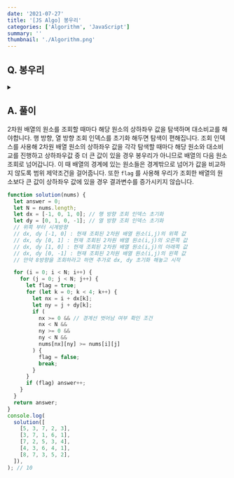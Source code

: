 ```yaml
---
date: '2021-07-27'
title: '[JS Algo] 봉우리'
categories: ['Algorithm', 'JavaScript']
summary: ''
thumbnail: './Algorithm.png'
---
```


## Q. 봉우리

<details>
<summary></summary>
<div markdown="1">
N * N 2차원 배열에서 특정 원소가 원소의 상하좌우 원소의 값 보다 큰 값일 경우 봉우리가 됩니다. 배열에서 봉우리에 해당하는 원소는 몇 개인지를 반환해야 합니다.
</div>
</details>

## A. 풀이

2차원 배열의 원소를 조회할 때마다 해당 원소의 상하좌우 값을 탐색하며 대소비교를 해야합니다. 행 방향, 열 방향 조회 인덱스를 초기화 해두면 탐색이 편해집니다. 조회 인덱스를 사용해 2차원 배열 원소의 상하좌우 값을 각각 탐색할 때마다 해당 원소와 대소비교를 진행하고 상하좌우값 중 더 큰 값이 있을 경우 봉우리가 아니므로 배열의 다음 원소 조회로 넘어갑니다. 이 때 배열의 경계에 있는 원소들은 경계밖으로 넘어가 값을 비교하지 않도록 범위 제약조건을 걸어줍니다. 또한 `flag` 를 사용해 우리가 조회한 배열의 원소보다 큰 값이 상하좌우 값에 있을 경우 결과변수를 증가시키지 않습니다.

```javascript
function solution(nums) {
  let answer = 0;
  let N = nums.length;
  let dx = [-1, 0, 1, 0]; // 행 방향 조회 인덱스 초기화
  let dy = [0, 1, 0, -1]; // 열 방향 조회 인덱스 초기화
  // 위쪽 부터 시계방향
  // dx, dy [-1, 0] : 현재 조회된 2차원 배열 원소(i,j)의 위쪽 값
  // dx, dy [0, 1] : 현재 조회된 2차원 배열 원소(i,j)의 오른쪽 값
  // dx, dy [1, 0] : 현재 조회된 2차원 배열 원소(i,j)의 아래쪽 값
  // dx, dy [0, -1] : 현재 조회된 2차원 배열 원소(i,j)의 왼쪽 값
  // 만약 8방향을 조회하라고 하면 추가로 dx, dy 초기화 해놓고 시작

  for (i = 0; i < N; i++) {
    for (j = 0; j < N; j++) {
      let flag = true;
      for (let k = 0; k < 4; k++) {
        let nx = i + dx[k];
        let ny = j + dy[k];
        if (
          nx >= 0 && // 경계선 벗어남 여부 확인 조건
          nx < N &&
          ny >= 0 &&
          ny < N &&
          nums[nx][ny] >= nums[i][j]
        ) {
          flag = false;
          break;
        }
      }
      if (flag) answer++;
    }
  }
  return answer;
}
console.log(
  solution([
    [5, 3, 7, 2, 3],
    [3, 7, 1, 6, 1],
    [7, 2, 5, 3, 4],
    [4, 3, 6, 4, 1],
    [8, 7, 3, 5, 2],
  ]),
); // 10
```
